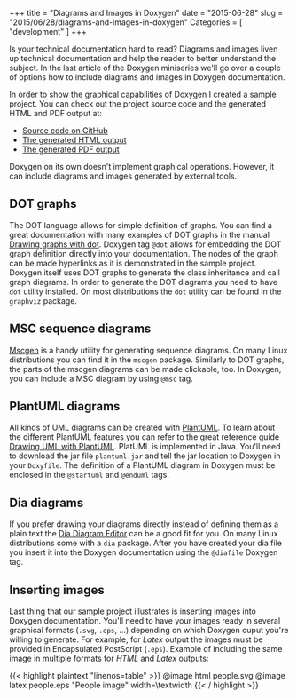 +++
title = "Diagrams and Images in Doxygen"
date = "2015-06-28"
slug = "2015/06/28/diagrams-and-images-in-doxygen"
Categories = [ "development" ]
+++

Is your technical documentation hard to read? Diagrams and images liven up technical documentation and help the reader to better understand the subject. In the last article of the Doxygen miniseries we'll go over a couple of options how to include diagrams and images in Doxygen documentation.

<!--more-->

In order to show the graphical capabilities of Doxygen I created a sample project. You can check out the project source code and the generated HTML and PDF output at:

* [Source code on GitHub](https://github.com/noseka1/diagrams-and-images-in-doxygen "diagrams-and-images-in-doxygen")
* [The generated HTML output](http://noseka1.github.com/diagrams-and-images-in-doxygen)
* [The generated PDF output](http://noseka1.github.com/diagrams-and-images-in-doxygen/refman.pdf)

Doxygen on its own doesn't implement graphical operations. However, it can include diagrams and images generated by external tools.

## DOT graphs

The DOT language allows for simple definition of graphs. You can find a great documentation with many examples of DOT graphs in the manual [Drawing graphs with dot](http://www.graphviz.org/Documentation/dotguide.pdf "Drawing graphs with dot"). Doxygen tag `@dot` allows for embedding the DOT graph definition directly into your documentation. The nodes of the graph can be made hyperlinks as it is demonstrated in the sample project. Doxygen itself uses DOT graphs to generate the class inheritance and call graph diagrams. In order to generate the DOT diagrams you need to have `dot` utility installed. On most distributions the `dot` utility can be found in the `graphviz` package.

## MSC sequence diagrams

[Mscgen](http://www.mcternan.me.uk/mscgen/ "Mscgen") is a handy utility for generating sequence diagrams. On many Linux distributions you can find it in the `mscgen` package. Similarly to DOT graphs, the parts of the mscgen diagrams can be made clickable, too. In Doxygen, you can include a MSC diagram by using `@msc` tag.

## PlantUML diagrams

All kinds of UML diagrams can be created with [PlantUML](http://plantuml.sourceforge.net/ "PlantUML"). To learn about the different PlantUML features you can refer to the great reference guide [Drawing UML with PlantUML](http://plantuml.sourceforge.net/PlantUML_Language_Reference_Guide.pdf "Drawing UML with PlantUML"). PlatUML is implemented in Java. You'll need to download the jar file `plantuml.jar` and tell the jar location to Doxygen in your `Doxyfile`. The definition of a PlantUML diagram in Doxygen must be enclosed in the `@startuml` and `@enduml` tags.

## Dia diagrams

If you prefer drawing your diagrams directly instead of defining them as a plain text the [Dia Diagram Editor](http://dia-installer.de/ "Dia Diagram Editor") can be a good fit for you. On many Linux distributions come with a `dia` package. After you have created your dia file you insert it into the Doxygen documentation using the `@diafile` Doxygen tag.

## Inserting images

Last thing that our sample project illustrates is inserting images into Doxygen documentation. You'll need to have your images ready in several graphical formats (`.svg`, `.eps`, ...) depending on which Doxygen ouput you're willing to generate. For example, for *Latex* output the images must be provided in Encapsulated PostScript (`.eps`). Example of including the same image in multiple formats for *HTML* and *Latex* outputs:

{{< highlight plaintext "linenos=table" >}}
@image html people.svg
@image latex people.eps "People image" width=\textwidth
{{< / highlight >}}
